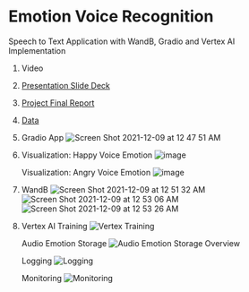 # Emotion Voice Recognition 
 Speech to Text Application with WandB, Gradio and Vertex AI Implementation

1. Video
2. [Presentation Slide Deck](https://docs.google.com/presentation/d/1-oAgCE3lRnfluL5_81Fle0Ob5clA56obJb8_h8iBp6k/edit#slide=id.g103c86387bb_0_166)
3. [Project Final Report](https://docs.google.com/document/d/1q2SaXnbcIpTH_P9CYasodLvXIYnPD5wzxFNv73Lzajw/edit#)
4. [Data](https://drive.google.com/drive/folders/1A-hQey9c_l-zRqQeAXd79XCkUjwT5h5a?usp=sharing)
5. Gradio App
![Screen Shot 2021-12-09 at 12 47 51 AM](https://user-images.githubusercontent.com/62075076/145441600-4fbc8fe3-b71b-416c-b835-e86624c07911.png)
6. Visualization: Happy Voice Emotion
   ![image](https://user-images.githubusercontent.com/46585696/145463773-5c920e8e-332a-4bfc-85ca-abc12943e270.png)

   
   Visualization: Angry Voice Emotion
   ![image](https://user-images.githubusercontent.com/46585696/145463974-feed81bf-9166-4736-93eb-a215591d8385.png)


8. WandB
![Screen Shot 2021-12-09 at 12 51 32 AM](https://user-images.githubusercontent.com/62075076/145441897-fb289221-5a49-4b9a-b6aa-184c71cb6c2d.png)
![Screen Shot 2021-12-09 at 12 53 06 AM](https://user-images.githubusercontent.com/62075076/145441923-75844263-7a09-42a7-b85b-de00ab26bd05.png)
![Screen Shot 2021-12-09 at 12 53 26 AM](https://user-images.githubusercontent.com/62075076/145441969-0246b3d7-b5d9-4fb2-a4c2-1e4b49259517.png)
7. Vertex AI 
   Training 
![Vertex Training](https://user-images.githubusercontent.com/62075076/145491796-d4ade55e-6c59-47f4-9400-336c1bc2deb6.jpeg)

   Audio Emotion Storage
![Audio Emotion Storage Overview](https://user-images.githubusercontent.com/62075076/145492028-683d8e07-86eb-4453-832a-dc70ab554faf.jpeg)

   Logging
 ![Logging](https://user-images.githubusercontent.com/62075076/145492091-34c2d6e9-acb1-4cfa-b202-6399e7f8ac5f.jpeg)

   Monitoring
 ![Monitoring](https://user-images.githubusercontent.com/62075076/145492119-16800c67-af59-4c4d-bbe4-9805d5a2e913.jpeg)
